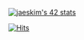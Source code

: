 

[![jaeskim's 42 stats](https://badge42.herokuapp.com/api/stats/hyospark?privacyEmail=true)](https://github.com/JaeSeoKim/badge42)



[![Hits](https://hits.seeyoufarm.com/api/count/incr/badge.svg?url=https://github.com/kyoshong%2Fgjbae1212%2Fhit-counter&count_bg=%2379C83D&title_bg=%23555555&icon=&icon_color=%23E7E7E7&title=hits&edge_flat=false)](https://hits.seeyoufarm.com)



<!--
**kyoshong/kyoshong** is a ✨ _special_ ✨ repository because its `README.md` (this file) appears on your GitHub profile.

Here are some ideas to get you started:

- 🔭 I’m currently working on ...
- 🌱 I’m currently learning ...
- 👯 I’m looking to collaborate on ...
- 🤔 I’m looking for help with ...
- 💬 Ask me about ...
- 📫 How to reach me: ...
- 😄 Pronouns: ...
- ⚡ Fun fact: ...
-->
